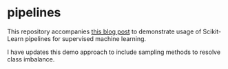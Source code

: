 # pipelines

This repository accompanies [this blog post](http://philipmgoddard.com/modeling/sklearn_pipelines) to demonstrate usage of Scikit-Learn
pipelines for supervised machine learning.

I have updates this demo approach to include sampling methods to resolve class imbalance.
